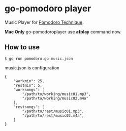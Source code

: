 # go-pomodoro player

Music Player for [Pomodoro Technique](http://pomodorotechnique.com/).

**Mac Only**
go-pomodoroplayer use **afplay** command now.

## How to use

	$ go run pomodoro.go music.json

music.json is configuration 

	{
		"workmin": 25,
		"restmin": 5,
		"worksongs": [
			"/path/to/working/music01.mp3",
			"/path/to/working/music02.m4a"
		],
		"restsongs": [
			"/path/to/rest/music01.mp3",
			"/path/to/rest/music02.m4a",
		]
	}
